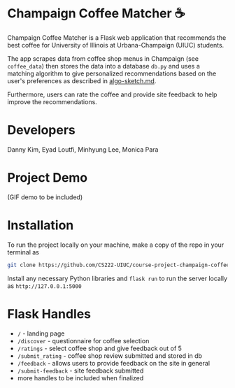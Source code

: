 # Champaign Coffee Matcher :coffee:

Champaign Coffee Matcher is a Flask web application that recommends the best coffee for University of Illinois at Urbana-Champaign (UIUC) students. 

The app scrapes data from coffee shop menus in Champaign (see ``coffee_data``) then stores the data into a database ``db.py`` and uses a matching algorithm to give personalized recommendations based on the user's preferences as described in [algo-sketch.md](https://github.com/CS222-UIUC/course-project-champaign-coffee/blob/main/algo-sketch.md). 

Furthermore, users can rate the coffee and provide site feedback to help improve the recommendations.

# Developers
Danny Kim, Eyad Loutfi, Minhyung Lee, Monica Para

# Project Demo
(GIF demo to be included)

# Installation
To run the project locally on your machine, make a copy of the repo in your terminal as
```bash
git clone https://github.com/CS222-UIUC/course-project-champaign-coffee
```

Install any necessary Python libraries and ``flask run`` to run the server locally as ``http://127.0.0.1:5000``

# Flask Handles
* ``/`` - landing page
* ``/discover`` - questionnaire for coffee selection
* ``/ratings`` - select coffee shop and give feedback out of 5
* ``/submit_rating`` - coffee shop review submitted and stored in db
* ``/feedback`` - allows users to provide feedback on the site in general
* ``/submit-feedback`` - site feedback submitted
* more handles to be included when finalized
